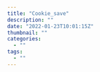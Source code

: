 ```yaml
---
title: "Cookie_save"
description: ""
date: "2022-01-23T10:01:15Z"
thumbnail: ""
categories:
  - ""
tags:
  - ""
---
```

